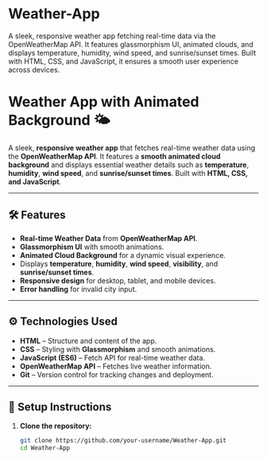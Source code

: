 # Weather-App
A sleek, responsive weather app fetching real-time data via the OpenWeatherMap API. It features glassmorphism UI, animated clouds, and displays temperature, humidity, wind speed, and sunrise/sunset times. Built with HTML, CSS, and JavaScript, it ensures a smooth user experience across devices.

# Weather App with Animated Background 🌤️

A sleek, **responsive weather app** that fetches real-time weather data using the **OpenWeatherMap API**. It features a **smooth animated cloud background** and displays essential weather details such as **temperature**, **humidity**, **wind speed**, and **sunrise/sunset times**. Built with **HTML, CSS, and JavaScript**.

---

## 🛠️ Features
- **Real-time Weather Data** from **OpenWeatherMap API**.
- **Glassmorphism UI** with smooth animations.
- **Animated Cloud Background** for a dynamic visual experience.
- Displays **temperature**, **humidity**, **wind speed**, **visibility**, and **sunrise/sunset times**.
- **Responsive design** for desktop, tablet, and mobile devices.
- **Error handling** for invalid city input.

---

## ⚙️ Technologies Used
- **HTML** – Structure and content of the app.
- **CSS** – Styling with **Glassmorphism** and smooth animations.
- **JavaScript (ES6)** – Fetch API for real-time weather data.
- **OpenWeatherMap API** – Fetches live weather information.
- **Git** – Version control for tracking changes and deployment.

---

## 📝 Setup Instructions

1. **Clone the repository:**

   ```bash
   git clone https://github.com/your-username/Weather-App.git
   cd Weather-App
